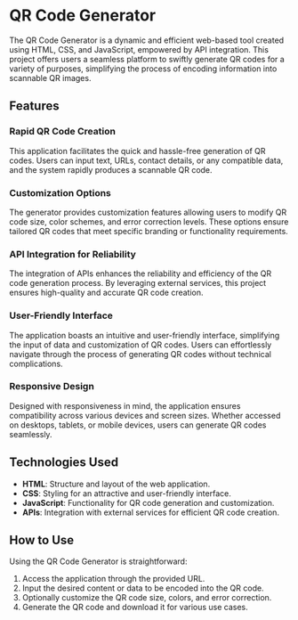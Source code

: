 # QR Code Generator

The QR Code Generator is a dynamic and efficient web-based tool created using HTML, CSS, and JavaScript, empowered by API integration. This project offers users a seamless platform to swiftly generate QR codes for a variety of purposes, simplifying the process of encoding information into scannable QR images.

## Features

### Rapid QR Code Creation
This application facilitates the quick and hassle-free generation of QR codes. Users can input text, URLs, contact details, or any compatible data, and the system rapidly produces a scannable QR code.

### Customization Options
The generator provides customization features allowing users to modify QR code size, color schemes, and error correction levels. These options ensure tailored QR codes that meet specific branding or functionality requirements.

### API Integration for Reliability
The integration of APIs enhances the reliability and efficiency of the QR code generation process. By leveraging external services, this project ensures high-quality and accurate QR code creation.

### User-Friendly Interface
The application boasts an intuitive and user-friendly interface, simplifying the input of data and customization of QR codes. Users can effortlessly navigate through the process of generating QR codes without technical complications.

### Responsive Design
Designed with responsiveness in mind, the application ensures compatibility across various devices and screen sizes. Whether accessed on desktops, tablets, or mobile devices, users can generate QR codes seamlessly.

## Technologies Used
- **HTML**: Structure and layout of the web application.
- **CSS**: Styling for an attractive and user-friendly interface.
- **JavaScript**: Functionality for QR code generation and customization.
- **APIs**: Integration with external services for efficient QR code creation.

## How to Use
Using the QR Code Generator is straightforward:
1. Access the application through the provided URL.
2. Input the desired content or data to be encoded into the QR code.
3. Optionally customize the QR code size, colors, and error correction.
4. Generate the QR code and download it for various use cases.
